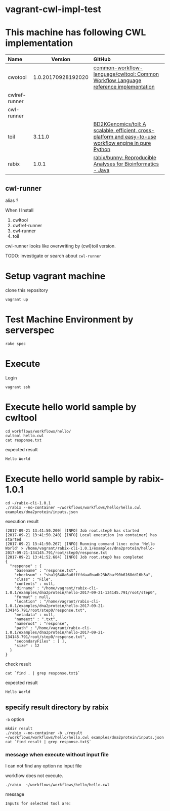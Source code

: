 # vagrant-cwl-impl-test

# This machine has following CWL implementation

| Name          | Version            | GitHub                                                                                                                                                                                                                                                    |
|:------------- | ------------------ |:--------------------------------------------------------------------------------------------------------------------------------------------------------------------------------------------------------------------------------------------------------- |
| cwotool       | 1.0.20170928192020 | [common-workflow-language/cwltool: Common Workflow Language reference implementation](https://github.com/common-workflow-language/cwltool)                                                                                                                |
| cwlref-runner |                |                                                                                                                                                                                                                                                           |
| cwl-runner    |                 |                                                                                                                                                                                                                                                           |
| toil          | 3.11.0             | [BD2KGenomics/toil: A scalable, efficient, cross-platform and easy-to-use workflow engine in pure Python](https://github.com/BD2KGenomics/toil "BD2KGenomics/toil: A scalable, efficient, cross-platform and easy-to-use workflow engine in pure Python") |
| rabix         | 1.0.1              | [rabix/bunny: Reproducible Analyses for Bioinformatics - Java](https://github.com/rabix/bunny)                                                                                                                                                            |

## cwl-runner

alias ?

When I Install
1. cwltool
2. cwfref-runner
3. cwl-runner
4. toil

cwl-runner looks like overwriting by (cwl)toil version.

TODO: investigate or search about `cwl-runner`

# Setup vagrant machine

clone this repository

```
vagrant up
```

# Test Machine Environment by serverspec

```
rake spec
```

# Execute

Login

```
vagrant ssh
```

# Execute hello world sample by cwltool

```
cd workflows/workflows/hello/
cwltool hello.cwl
cat response.txt
```

expected result

```
Hello World
```

# Execute hello world sample by rabix-1.0.1

```
cd ~/rabix-cli-1.0.1
./rabix --no-container ~/workflows/workflows/hello/hello.cwl examples/dna2protein/inputs.json
```

execution result

```
[2017-09-21 13:41:50.200] [INFO] Job root.step0 has started
[2017-09-21 13:41:50.240] [INFO] Local execution (no container) has started
[2017-09-21 13:41:50.267] [INFO] Running command line: echo 'Hello World' > /home/vagrant/rabix-cli-1.0.1/examples/dna2protein/hello-2017-09-21-134145.791/root/step0/response.txt
[2017-09-21 13:41:52.684] [INFO] Job root.step0 has completed
{
  "response" : {
    "basename" : "response.txt",
    "checksum" : "sha1$648a6a6ffffdaa0badb23b8baf90b6168dd16b3a",
    "class" : "File",
    "contents" : null,
    "dirname" : "/home/vagrant/rabix-cli-1.0.1/examples/dna2protein/hello-2017-09-21-134145.791/root/step0",
    "format" : null,
    "location" : "/home/vagrant/rabix-cli-1.0.1/examples/dna2protein/hello-2017-09-21-134145.791/root/step0/response.txt",
    "metadata" : null,
    "nameext" : ".txt",
    "nameroot" : "response",
    "path" : "/home/vagrant/rabix-cli-1.0.1/examples/dna2protein/hello-2017-09-21-134145.791/root/step0/response.txt",
    "secondaryFiles" : [ ],
    "size" : 12
  }
}
```

check result

```
cat `find . | grep response.txt$`
```

expected result

```
Hello World
```

## specify result directory by rabix

`-b` option

```
mkdir result
./rabix --no-container -b ./result ~/workflows/workflows/hello/hello.cwl examples/dna2protein/inputs.json
cat `find result | grep response.txt$`
```


### message when execute without input file

I can not find any option no input file

workflow does not execute.

```
./rabix  ~/workflows/workflows/hello/hello.cwl
```

message

```
Inputs for selected tool are:
```
